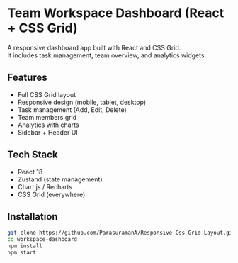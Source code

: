 # Team Workspace Dashboard (React + CSS Grid)

A responsive dashboard app built with React and CSS Grid.  
It includes task management, team overview, and analytics widgets.

## Features
- Full CSS Grid layout
- Responsive design (mobile, tablet, desktop)
- Task management (Add, Edit, Delete)
- Team members grid
- Analytics with charts
- Sidebar + Header UI

## Tech Stack
- React 18
- Zustand (state management)
- Chart.js / Recharts
- CSS Grid (everywhere)

## Installation
```bash
git clone https://github.com/ParasuramanA/Responsive-Css-Grid-Layout.git
cd workspace-dashboard
npm install
npm start

